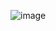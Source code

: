 ![image](https://user-images.githubusercontent.com/102420417/172361748-08f01009-e215-427a-bb87-cffd4a3a57a2.png)
